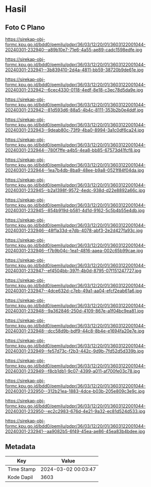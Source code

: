 # Hasil

## Foto C Plano

https://sirekap-obj-formc.kpu.go.id/bdd0/pemilu/pdpr/36/03/12/20/01/3603122001044-20240301-232940--a89b10e7-71e6-4a55-ae89-cadc1598edfe.jpg

https://sirekap-obj-formc.kpu.go.id/bdd0/pemilu/pdpr/36/03/12/20/01/3603122001044-20240301-232941--3b839410-2d4a-4811-bb59-38720b9de61e.jpg

https://sirekap-obj-formc.kpu.go.id/bdd0/pemilu/pdpr/36/03/12/20/01/3603122001044-20240301-232942--6cec4330-0118-4edf-8e18-c3ec78d5da9e.jpg

https://sirekap-obj-formc.kpu.go.id/bdd0/pemilu/pdpr/36/03/12/20/01/3603122001044-20240301-232942--81d593d6-88a5-4b4c-8111-353b2b0e4ddf.jpg

https://sirekap-obj-formc.kpu.go.id/bdd0/pemilu/pdpr/36/03/12/20/01/3603122001044-20240301-232943--9deab80c-73f9-4ba0-8994-3a1c0df6ca24.jpg

https://sirekap-obj-formc.kpu.go.id/bdd0/pemilu/pdpr/36/03/12/20/01/3603122001044-20240301-232944--780f7ffe-a4b5-4ea8-bb85-67573d41fcf8.jpg

https://sirekap-obj-formc.kpu.go.id/bdd0/pemilu/pdpr/36/03/12/20/01/3603122001044-20240301-232944--1ea7b4db-8ba9-48ee-b9a8-0521f84f04da.jpg

https://sirekap-obj-formc.kpu.go.id/bdd0/pemilu/pdpr/36/03/12/20/01/3603122001044-20240301-232945--b2a1398f-9572-4edc-938d-d22e8892a66c.jpg

https://sirekap-obj-formc.kpu.go.id/bdd0/pemilu/pdpr/36/03/12/20/01/3603122001044-20240301-232945--854b919d-b581-4d1d-9162-5c5b4b55e4db.jpg

https://sirekap-obj-formc.kpu.go.id/bdd0/pemilu/pdpr/36/03/12/20/01/3603122001044-20240301-232946--48f1a33d-e7db-4078-abf3-2e2d427fa93c.jpg

https://sirekap-obj-formc.kpu.go.id/bdd0/pemilu/pdpr/36/03/12/20/01/3603122001044-20240301-232946--f7b9b04c-1ea1-4816-aaea-002c65b99cae.jpg

https://sirekap-obj-formc.kpu.go.id/bdd0/pemilu/pdpr/36/03/12/20/01/3603122001044-20240301-232947--ef4504bb-397f-4b0d-8795-07f151247727.jpg

https://sirekap-obj-formc.kpu.go.id/bdd0/pemilu/pdpr/36/03/12/20/01/3603122001044-20240301-232947--4dce632d-c7eb-49a1-aa04-efcf2eab61a6.jpg

https://sirekap-obj-formc.kpu.go.id/bdd0/pemilu/pdpr/36/03/12/20/01/3603122001044-20240301-232948--9a362846-250d-4109-867e-a1f04bc9ea81.jpg

https://sirekap-obj-formc.kpu.go.id/bdd0/pemilu/pdpr/36/03/12/20/01/3603122001044-20240301-232948--dcc58d9b-bdf9-44c8-8b4e-e1694fa20e7e.jpg

https://sirekap-obj-formc.kpu.go.id/bdd0/pemilu/pdpr/36/03/12/20/01/3603122001044-20240301-232949--fe57d73c-f2b3-442c-9d9b-7fd52d5d339b.jpg

https://sirekap-obj-formc.kpu.go.id/bdd0/pemilu/pdpr/36/03/12/20/01/3603122001044-20240301-232949--f8cb1db1-9c07-4399-a011-af700fe03c78.jpg

https://sirekap-obj-formc.kpu.go.id/bdd0/pemilu/pdpr/36/03/12/20/01/3603122001044-20240301-232950--312b21ea-1883-4dce-b03b-205e809c3e9c.jpg

https://sirekap-obj-formc.kpu.go.id/bdd0/pemilu/pdpr/36/03/12/20/01/3603122001044-20240301-232950--ec2c2983-676d-4e21-9a32-ec81d524d533.jpg

https://sirekap-obj-formc.kpu.go.id/bdd0/pemilu/pdpr/36/03/12/20/01/3603122001044-20240301-232941--aa9082b5-6f49-45ea-ae86-45ea83b4bdee.jpg


## Metadata

| Key        | Value               |
| ---------- | ------------------- |
| Time Stamp | 2024-03-02 00:03:47 |
| Kode Dapil | 3603                |




